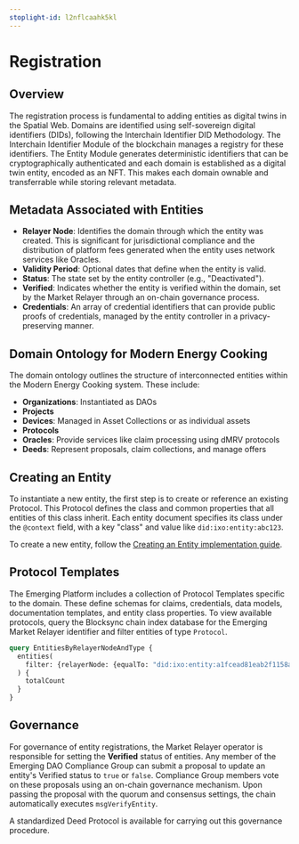 ```yaml
---
stoplight-id: l2nflcaahk5kl
---
```


# Registration

## Overview
The registration process is fundamental to adding entities as digital twins in the Spatial Web. Domains are identified using self-sovereign digital identifiers (DIDs), following the Interchain Identifier DID Methodology. The Interchain Identifier Module of the blockchain manages a registry for these identifiers. The Entity Module generates deterministic identifiers that can be cryptographically authenticated and each domain is established as a digital twin entity, encoded as an NFT. This makes each domain ownable and transferrable while storing relevant metadata.

## Metadata Associated with Entities
- **Relayer Node**: Identifies the domain through which the entity was created. This is significant for jurisdictional compliance and the distribution of platform fees generated when the entity uses network services like Oracles.
- **Validity Period**: Optional dates that define when the entity is valid.
- **Status**: The state set by the entity controller (e.g., "Deactivated").
- **Verified**: Indicates whether the entity is verified within the domain, set by the Market Relayer through an on-chain governance process.
- **Credentials**: An array of credential identifiers that can provide public proofs of credentials, managed by the entity controller in a privacy-preserving manner.

## Domain Ontology for Modern Energy Cooking
The domain ontology outlines the structure of interconnected entities within the Modern Energy Cooking system. These include:
- **Organizations**: Instantiated as DAOs
- **Projects**
- **Devices**: Managed in Asset Collections or as individual assets
- **Protocols**
- **Oracles**: Provide services like claim processing using dMRV protocols
- **Deeds**: Represent proposals, claim collections, and manage offers

## Creating an Entity
To instantiate a new entity, the first step is to create or reference an existing Protocol. This Protocol defines the class and common properties that all entities of this class inherit. Each entity document specifies its class under the `@context` field, with a key "class" and value like `did:ixo:entity:abc123`.

To create a new entity, follow the [Creating an Entity implementation guide](../../Implementation-Guides/Create-Query-Entity.md).

## Protocol Templates
The Emerging Platform includes a collection of Protocol Templates specific to the domain. These define schemas for claims, credentials, data models, documentation templates, and entity class properties. To view available protocols, query the Blocksync chain index database for the Emerging Market Relayer identifier and filter entities of type `Protocol`.

```graphql
query EntitiesByRelayerNodeAndType {
  entities(
    filter: {relayerNode: {equalTo: "did:ixo:entity:a1fcead81eab2f1158a726597d872413"}, type: {equalTo: "protocol"}}
  ) {
    totalCount
  }
}
```

## Governance
For governance of entity registrations, the Market Relayer operator is responsible for setting the **Verified** status of entities. Any member of the Emerging DAO Compliance Group can submit a proposal to update an entity's Verified status to `true` or `false`. Compliance Group members vote on these proposals using an on-chain governance mechanism. Upon passing the proposal with the quorum and consensus settings, the chain automatically executes `msgVerifyEntity`.

A standardized Deed Protocol is available for carrying out this governance procedure.
